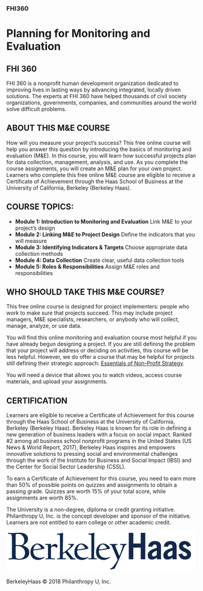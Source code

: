 ### FHI360
# Planning for Monitoring and Evaluation

## FHI 360
FHI 360 is a nonprofit human development organization dedicated to improving lives in lasting ways by advancing integrated, locally driven solutions. The experts at FHI 360 have helped thousands of civil society organizations, governments, companies, and communities around the world solve difficult problems.

## ABOUT THIS M&E COURSE
How will you measure your project’s success? This free online course will help you answer this question by introducing the basics of monitoring and evaluation (M&E). In this course, you will learn how successful projects plan for data collection, management, analysis, and use. As you complete the course assignments, you will create an M&E plan for your own project. Learners who complete this free online M&E course are eligible to receive a Certificate of Achievement through the Haas School of Business at the University of California, Berkeley (Berkeley Haas).


## COURSE TOPICS:
- **Module 1: Introduction to Monitoring and Evaluation**
 Link M&E to your project’s design
- **Module 2: Linking M&E to Project Design**
 Define the indicators that you will measure
- **Module 3: Identifying Indicators & Targets**
 Choose appropriate data collection methods
- **Module 4: Data Collection**
 Create clear, useful data collection tools
- **Module 5: Roles & Responsibilities**
 Assign M&E roles and responsibilities

## WHO SHOULD TAKE THIS M&E COURSE?
This free online course is designed for project implementers: people who work to make sure that projects succeed. This may include project managers, M&E specialists, researchers, or anybody who will collect, manage, analyze, or use data. 

You will find this online monitoring and evaluation course most helpful if you have already begun designing a project. If you are still defining the problem that your project will address or deciding on activities, this course will be less helpful. However, we do offer a course that may be helpful for projects still defining their strategic approach: [Essentials of Non-Profit Strategy](https://courses.philanthropyu.org/courses/course-v1:PhilanthropyU+Strategy_000+1_1.0_20180402_20180527/about).

You will need a device that allows you to watch videos, access course materials, and upload your assignments.


## CERTIFICATION
Learners are eligible to receive a Certificate of Achievement for this course through the Haas School of Business at the University of California, Berkeley (Berkeley Haas). Berkeley Haas is known for its role in defining a new generation of business leaders with a focus on social impact. Ranked #2 among all business school nonprofit programs in the United States (US News & World Report, 2017), Berkeley Haas inspires and empowers innovative solutions to pressing social and environmental challenges through the work of the Institute for Business and Social Impact (IBSI) and the Center for Social Sector Leadership (CSSL). 

To earn a Certificate of Achievement for this course, you need to earn more than 50% of possible points on quizzes and assignments to obtain a passing grade. Quizzes are worth 15% of your total score, while assignments are worth 85%. 

The University is a non-degree, diploma or credit granting initiative. Philanthropy U, Inc. is the concept developer and sponsor of the initiative. Learners are not entitled to earn college or other academic credit.

![BerkeleyHaas](images/berkeley-haas-wordmark_blue.png)

BerkeleyHaas
© 2018 Philanthropy U, Inc.
